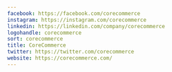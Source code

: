 ```yaml
---
facebook: https://facebook.com/corecommerce
instagram: https://instagram.com/corecommerce
linkedin: https://linkedin.com/company/corecommerce
logohandle: corecommerce
sort: corecommerce
title: CoreCommerce
twitter: https://twitter.com/corecommerce
website: https://corecommerce.com/
---
```

